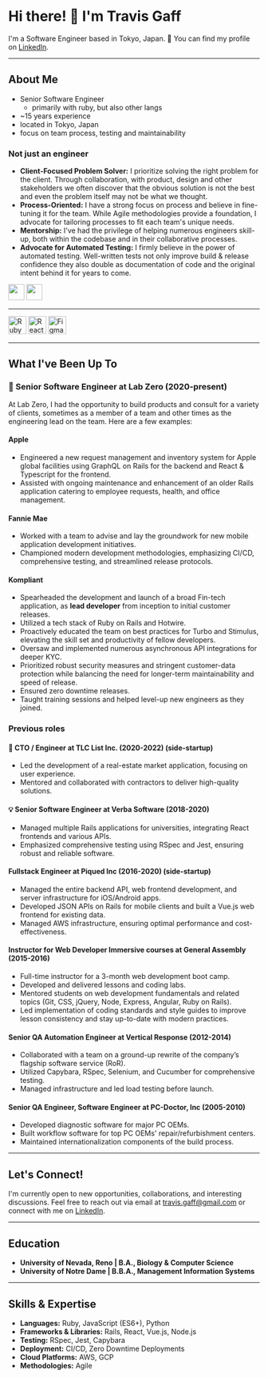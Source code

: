 # Hi there! 👋 I'm Travis Gaff

I'm a Software Engineer based in Tokyo, Japan. 🗾 You can find my profile on [LinkedIn](https://www.linkedin.com/in/travisgaff).

---

## About Me

- Senior Software Engineer
  - primarily with ruby, but also other langs
- ~15 years experience
- located in Tokyo, Japan
- focus on team process, testing and maintainability

### Not just an engineer

- **Client-Focused Problem Solver:** I prioritize solving the right problem for the client. Through collaboration, with product, design and other stakeholders we often discover that the obvious solution is not the best and even the problem itself may not be what we thought.
- **Process-Oriented:** I have a strong focus on process and believe in fine-tuning it for the team. While Agile methodologies provide a foundation, I advocate for tailoring processes to fit each team's unique needs.
- **Mentorship:** I've had the privilege of helping numerous engineers skill-up, both within the codebase and in their collaborative processes.
- **Advocate for Automated Testing:** I firmly believe in the power of automated testing. Well-written tests not only improve build & release confidence they also double as documentation of code and the original intent behind it for years to come.

<a href="https://www.github.com/tgaff" target="_blank" rel="noreferrer"><img src="https://raw.githubusercontent.com/danielcranney/readme-generator/main/public/icons/socials/github.svg" width="32" height="32" /></a>
<a href="https://www.linkedin.com/in/travisgaff" target="_blank" rel="noreferrer"><img src="https://raw.githubusercontent.com/danielcranney/readme-generator/main/public/icons/socials/linkedin.svg" width="32" height="32" /></a>

---


<a href="https://www.ruby-lang.org/en/" target="_blank" rel="noreferrer"><img src="https://raw.githubusercontent.com/danielcranney/readme-generator/main/public/icons/skills/ruby-colored.svg" width="36" height="36" alt="Ruby" /></a>
<a href="https://reactjs.org/" target="_blank" rel="noreferrer"><img src="https://raw.githubusercontent.com/danielcranney/readme-generator/main/public/icons/skills/react-colored.svg" width="36" height="36" alt="React" /></a>
<a href="https://vuejs.org" target="_blank" rel="noreferrer"><img src="https://raw.githubusercontent.com/danielcranney/readme-generator/main/public/icons/skills/vuejs-colored.svg" width="36" height="36" alt="Figma" /></a>

---

## What I've Been Up To

### 🚀 Senior Software Engineer at Lab Zero (2020-present)

At Lab Zero, I had the opportunity to build products and consult for a variety of clients, sometimes as a member of a team and other times as the engineering lead on the team.  Here are a few examples:

#### Apple

- Engineered a new request management and inventory system for Apple global facilities using GraphQL on Rails for the backend and React & Typescript for the frontend.
- Assisted with ongoing maintenance and enhancement of an older Rails application catering to employee requests, health, and office management.

#### Fannie Mae

- Worked with a team to advise and lay the groundwork for new mobile application development initiatives.
- Championed modern development methodologies, emphasizing CI/CD, comprehensive testing, and streamlined release protocols.

#### Kompliant

- Spearheaded the development and launch of a broad Fin-tech application, as **lead developer** from inception to initial customer releases.
- Utilized a tech stack of Ruby on Rails and Hotwire.
- Proactively educated the team on best practices for Turbo and Stimulus, elevating the skill set and productivity of fellow developers.
- Oversaw and implemented numerous asynchronous API integrations for deeper KYC.
- Prioritized robust security measures and stringent customer-data protection while balancing the need for longer-term maintainability and speed of release.
- Ensured zero downtime releases.
- Taught training sessions and helped level-up new engineers as they joined.

### Previous roles

#### 🌟 CTO / Engineer at TLC List Inc. (2020-2022) (side-startup)

- Led the development of a real-estate market application, focusing on user experience.
- Mentored and collaborated with contractors to deliver high-quality solutions.

#### 💡 Senior Software Engineer at Verba Software (2018-2020)

- Managed multiple Rails applications for universities, integrating React frontends and various APIs.
- Emphasized comprehensive testing using RSpec and Jest, ensuring robust and reliable software.

#### Fullstack Engineer at Piqued Inc (2016-2020) (side-startup)

- Managed the entire backend API, web frontend development, and server infrastructure for iOS/Android apps.
- Developed JSON APIs on Rails for mobile clients and built a Vue.js web frontend for existing data.
- Managed AWS infrastructure, ensuring optimal performance and cost-effectiveness.

#### Instructor for Web Developer Immersive courses at General Assembly (2015-2016)

- Full-time instructor for a 3-month web development boot camp.
- Developed and delivered lessons and coding labs.
- Mentored students on web development fundamentals and related topics (Git, CSS, jQuery, Node, Express, Angular, Ruby on Rails).
- Led implementation of coding standards and style guides to improve lesson consistency and stay up-to-date with modern practices.

#### Senior QA Automation Engineer at Vertical Response (2012-2014)

- Collaborated with a team on a ground-up rewrite of the company’s flagship software service (RoR).
- Utilized Capybara, RSpec, Selenium, and Cucumber for comprehensive testing.
- Managed infrastructure and led load testing before launch.

#### Senior QA Engineer, Software Engineer at PC-Doctor, Inc (2005-2010)

- Developed diagnostic software for major PC OEMs.
- Built workflow software for top PC OEMs' repair/refurbishment centers.
- Maintained internationalization components of the build process.

---

## Let's Connect!

I'm currently open to new opportunities, collaborations, and interesting discussions. Feel free to reach out via email at travis.gaff@gmail.com or connect with me on [LinkedIn](https://www.linkedin.com/in/travisgaff).

---

## Education

- **University of Nevada, Reno | B.A., Biology & Computer Science**
- **University of Notre Dame | B.B.A., Management Information Systems**

---

## Skills & Expertise

- **Languages:** Ruby, JavaScript (ES6+), Python
- **Frameworks & Libraries:** Rails, React, Vue.js, Node.js
- **Testing:** RSpec, Jest, Capybara
- **Deployment:** CI/CD, Zero Downtime Deployments
- **Cloud Platforms:** AWS, GCP
- **Methodologies:** Agile


<!--
- 🔭 I’m currently working on ...
- 🌱 I’m currently learning ...
- 👯 I’m looking to collaborate on ...
- 🤔 I’m looking for help with ...
- 💬 Ask me about ...
- 📫 How to reach me: ...
- 😄 Pronouns: ...
- ⚡ Fun fact: ...
-->

